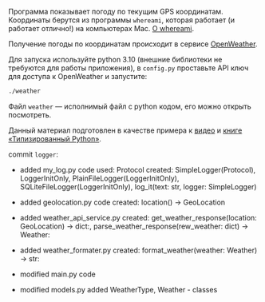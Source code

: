 Программа показывает погоду по текущим GPS координатам. Координаты берутся
из программы `whereami`, которая работает (и работает отлично!) на компьютерах
Mac. [О whereami](https://github.com/robmathers/WhereAmI).

Получение погоды по координатам происходит в сервисе
[OpenWeather](https://openweathermap.org/api).

Для запуска используйте python 3.10 (внешние библиотеки не требуются для работы
приложения), в `config.py` проставьте API ключ для доступа к OpenWeather и 
запустите:


```bash
./weather
```

Файл `weather` — исполнимый файл с python кодом, его можно открыть посмотреть.

Данный материал подготовлен в качестве примера к [видео](https://www.youtube.com/watch?v=dKxiHlZvULQ) и [книге
«Типизированный Python»](https://t.me/t0digital/151).


commit `logger`:
 
 - added my_log.py code
    used: Protocol
    created: SimpleLogger(Protocol), LoggerInitOnly, 
    PlainFileLogger(LoggerInitOnly), SQLiteFileLogger(LoggerInitOnly),
    log_it(text: str, logger: SimpleLogger)

 - added  geolocation.py code
    created: location() -> GeoLocation

 - added weather_api_service.py
    created:
        get_weather_response(location: GeoLocation) -> dict:, 
        parse_weather_response(rew_weather: dict) -> Weather:

 - added weather_formater.py
        created:  format_weather(weather: Weather) -> str:

 - modified main.py code

 - modified models.py
    added WeatherType, Weather - classes


